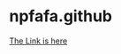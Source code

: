 # npfafa.github
<html>
  <head>
    <title>Test</title>
    <body>
      <a href="Home.html"> The Link is here</a>
    </body>
  </head>
</html>
